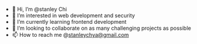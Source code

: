 - 👋 Hi, I’m @stanley Chi
- 👀 I’m interested in web development and security 
- 🌱 I’m currently learning frontend development 
- 💞️ I’m looking to collaborate on as many challenging projects as possible 
- 📫 How to reach me @stanleychya@gmail.com

<!---
Janefrancess/Janefrancess is a ✨ special ✨ repository because its `README.md` (this file) appears on your GitHub profile.
You can click the Preview link to take a look at your changes.
--->
